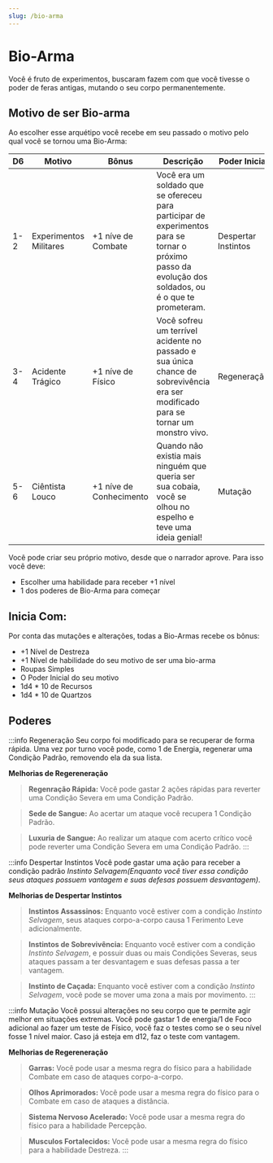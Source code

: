 ```yaml
---
slug: /bio-arma
---
```


# Bio-Arma
Você é fruto de experimentos, buscaram fazem com que você tivesse o poder de feras antigas, mutando o seu corpo permanentemente.

## Motivo de ser Bio-arma
Ao escolher esse arquétipo você recebe em seu passado o motivo pelo qual você se tornou uma Bio-Arma:

|  D6  | Motivo | Bônus | Descrição | Poder Inicial |
|---|---|----------|----------|----------|
| 1-2 | Experimentos Militares | +1 níve de Combate | Você era um soldado que se ofereceu para participar de experimentos para se tornar o próximo passo da evolução dos soldados, ou é o que te prometeram. | Despertar Instintos |
| 3-4 | Acidente Trágico | +1 níve de Físico | Você sofreu um terrível acidente no passado e sua única chance de sobrevivência era ser modificado para se tornar um monstro vivo. | Regeneração |
| 5-6 | Ciêntista Louco | +1 níve de Conhecimento | Quando não existia mais ninguém que queria ser sua cobaia, você se olhou no espelho e teve uma ideia genial!  | Mutação |

Você pode criar seu próprio motivo, desde que o narrador aprove. Para isso você deve: 
- Escolher uma habilidade para receber +1 nível 
- 1 dos poderes de Bio-Arma para começar

## Inicia Com:

Por conta das mutações e alterações, todas a Bio-Armas recebe os bônus:
- +1 Nível de Destreza
- +1 Nível de habilidade do seu motivo de ser uma bio-arma 
- Roupas Simples
- O Poder Inicial do seu motivo 
- 1d4 * 10 de Recursos
- 1d4 * 10 de Quartzos

## Poderes

:::info Regeneração
Seu corpo foi modificado para se recuperar de forma rápida. Uma vez por turno você pode, como 1 de Energia, regenerar uma Condição Padrão, removendo ela da sua lista.


**Melhorias de Regereneração**
> **Regenração Rápida:** Você pode gastar 2 ações rápidas para reverter uma Condição Severa em uma Condição Padrão.

> **Sede de Sangue:** Ao acertar um ataque você recupera 1 Condição Padrão.

> **Luxuria de Sangue:** Ao realizar um ataque com acerto crítico você pode reverter uma Condição Severa em uma Condição Padrão.
:::

:::info Despertar Instintos
Você pode gastar uma ação para receber a condição padrão *Instinto Selvagem(Enquanto você tiver essa condição seus ataques possuem vantagem e suas defesas possuem desvantagem)*.


**Melhorias de Despertar Instintos**
> **Instintos Assassinos:** Enquanto você estiver com a condição *Instinto Selvagem*, seus ataques corpo-a-corpo causa 1 Ferimento Leve adicionalmente.

> **Instintos de Sobrevivência:** Enquanto você estiver com a condição *Instinto Selvagem*, e possuir duas ou mais Condições Severas, seus ataques passam a ter desvantagem e suas defesas passa a ter vantagem.

> **Instinto de Caçada:** Enquanto você estiver com a condição *Instinto Selvagem*, você pode se mover uma zona a mais por movimento.
:::

:::info Mutação
Você possui alterações no seu corpo que te permite agir melhor em situações extremas. Você pode gastar 1 de energia/1 de Foco adicional ao fazer um teste de Físico, você faz o testes como se o seu nível fosse 1 nível maior. Caso já esteja em d12, faz o teste com vantagem.


**Melhorias de Regereneração**
> **Garras:** Você pode usar a mesma regra do físico para a habilidade Combate em caso de ataques corpo-a-corpo.

> **Olhos Aprimorados:** Você pode usar a mesma regra do físico para o Combate em caso de ataques a distância.

> **Sistema Nervoso Acelerado:** Você pode usar a mesma regra do físico para a habilidade Percepção.

> **Musculos Fortalecidos:** Você pode usar a mesma regra do físico para a habilidade Destreza.
:::